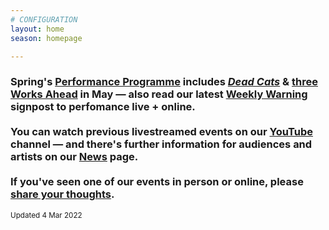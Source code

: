 ```yaml
---
# CONFIGURATION
layout: home
season: homepage

---
```

### Spring's [Performance Programme](/current/2022-springsummer) includes *[Dead Cats](/current/2022-springsummer/proto-type)* & [three Works Ahead](/current/2022-worksahead) in May — also read our latest <a href="http://wordofwarning.posthaven.com" target="_blank">Weekly Warning</a> signpost to perfomance live + online.<br><br>You can watch previous livestreamed events on our <a href="http://bit.ly/YTwarnmcr" target="_blank">YouTube</a> channel — and there's further information for audiences and artists on our [News](/news) page.<br><br>If you've seen one of our events in person or online, please <a href="http://bit.ly/warnmcrfeedback" target="_blank">share your thoughts</a>.         
<small>Updated 4 Mar 2022</small>
